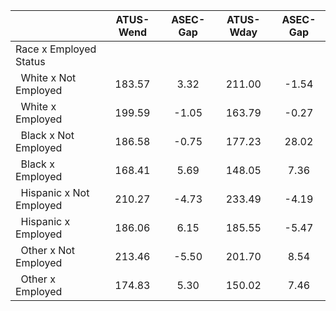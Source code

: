
|                      |    ATUS-Wend |     ASEC-Gap |    ATUS-Wday |     ASEC-Gap |
| -------------------- | :----------: | :----------: | :----------: | :----------: |
| Race x Employed Status |              |              |              |              |
| &nbsp;&nbsp;White x Not Employed |       183.57 |         3.32 |       211.00 |        -1.54 |
| &nbsp;&nbsp;White x Employed |       199.59 |        -1.05 |       163.79 |        -0.27 |
| &nbsp;&nbsp;Black x Not Employed |       186.58 |        -0.75 |       177.23 |        28.02 |
| &nbsp;&nbsp;Black x Employed |       168.41 |         5.69 |       148.05 |         7.36 |
| &nbsp;&nbsp;Hispanic x Not Employed |       210.27 |        -4.73 |       233.49 |        -4.19 |
| &nbsp;&nbsp;Hispanic x Employed |       186.06 |         6.15 |       185.55 |        -5.47 |
| &nbsp;&nbsp;Other x Not Employed |       213.46 |        -5.50 |       201.70 |         8.54 |
| &nbsp;&nbsp;Other x Employed |       174.83 |         5.30 |       150.02 |         7.46 |

